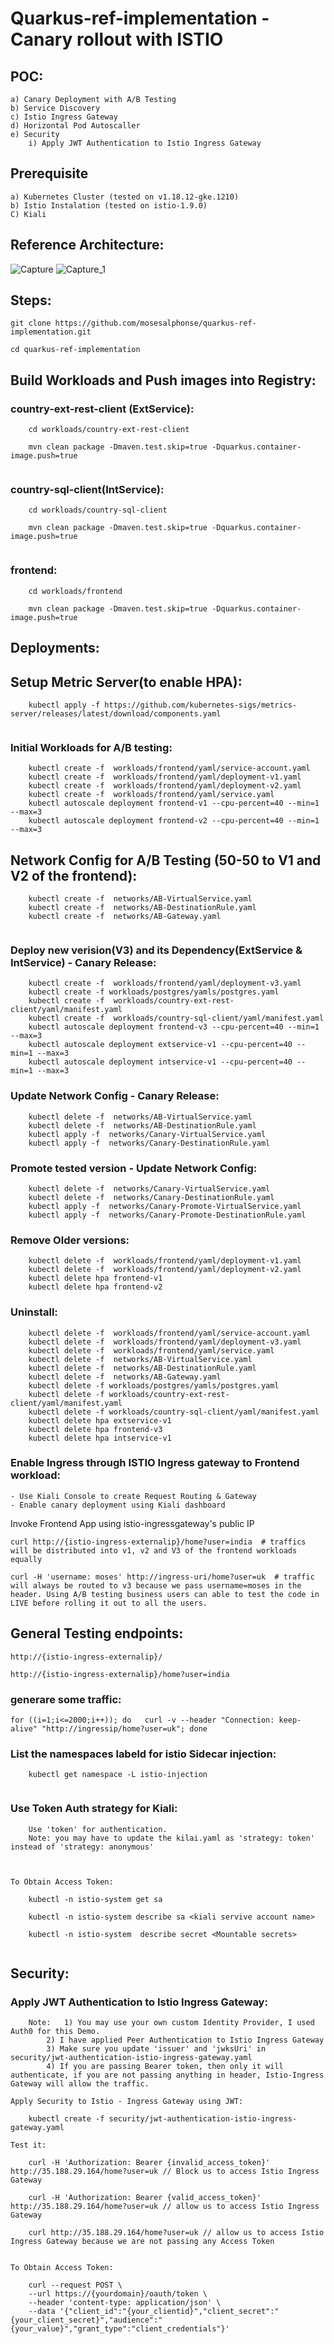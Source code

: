 # Quarkus-ref-implementation - Canary rollout with ISTIO

## POC:
```
a) Canary Deployment with A/B Testing
b) Service Discovery
c) Istio Ingress Gateway
d) Horizontal Pod Autoscaller
e) Security
	i) Apply JWT Authentication to Istio Ingress Gateway
```
## Prerequisite

```
a) Kubernetes Cluster (tested on v1.18.12-gke.1210)
b) Istio Instalation (tested on istio-1.9.0)
C) Kiali

```
##  Reference Architecture:
![Capture](https://user-images.githubusercontent.com/16347988/110306608-eb84dc00-7ff5-11eb-9d8a-aed13b6829d0.JPG)
![Capture_1](https://user-images.githubusercontent.com/16347988/110306631-f0499000-7ff5-11eb-84ba-21090dda7ac3.JPG)

##  Steps:

```
git clone https://github.com/mosesalphonse/quarkus-ref-implementation.git

cd quarkus-ref-implementation

```
##  Build Workloads and Push images into Registry:

### country-ext-rest-client (ExtService):
```
	cd workloads/country-ext-rest-client

	mvn clean package -Dmaven.test.skip=true -Dquarkus.container-image.push=true
  
```
### country-sql-client(IntService):
```
	cd workloads/country-sql-client

	mvn clean package -Dmaven.test.skip=true -Dquarkus.container-image.push=true
  
```
### frontend:
```
	cd workloads/frontend
	
	mvn clean package -Dmaven.test.skip=true -Dquarkus.container-image.push=true
```
## Deployments:

## Setup Metric Server(to enable HPA):

```
	kubectl apply -f https://github.com/kubernetes-sigs/metrics-server/releases/latest/download/components.yaml
	
```

### Initial Workloads for A/B testing:
```
	kubectl create -f  workloads/frontend/yaml/service-account.yaml
	kubectl create -f  workloads/frontend/yaml/deployment-v1.yaml
	kubectl create -f  workloads/frontend/yaml/deployment-v2.yaml
	kubectl create -f  workloads/frontend/yaml/service.yaml
	kubectl autoscale deployment frontend-v1 --cpu-percent=40 --min=1 --max=3
	kubectl autoscale deployment frontend-v2 --cpu-percent=40 --min=1 --max=3
```
## Network Config for A/B Testing (50-50 to V1 and V2 of the frontend):

```
	kubectl create -f  networks/AB-VirtualService.yaml
	kubectl create -f  networks/AB-DestinationRule.yaml
	kubectl create -f  networks/AB-Gateway.yaml
	
```

### Deploy new verision(V3) and its Dependency(ExtService & IntService) - Canary Release:
```
	kubectl create -f  workloads/frontend/yaml/deployment-v3.yaml
	kubectl create -f workloads/postgres/yamls/postgres.yaml
	kubectl create -f  workloads/country-ext-rest-client/yaml/manifest.yaml
	kubectl create -f  workloads/country-sql-client/yaml/manifest.yaml
	kubectl autoscale deployment frontend-v3 --cpu-percent=40 --min=1 --max=3
	kubectl autoscale deployment extservice-v1 --cpu-percent=40 --min=1 --max=3
	kubectl autoscale deployment intservice-v1 --cpu-percent=40 --min=1 --max=3
```

### Update Network Config - Canary Release:
```
	kubectl delete -f  networks/AB-VirtualService.yaml
	kubectl delete -f  networks/AB-DestinationRule.yaml
	kubectl apply -f  networks/Canary-VirtualService.yaml
	kubectl apply -f  networks/Canary-DestinationRule.yaml

```

### Promote tested version - Update Network Config:
```
	kubectl delete -f  networks/Canary-VirtualService.yaml
	kubectl delete -f  networks/Canary-DestinationRule.yaml
	kubectl apply -f  networks/Canary-Promote-VirtualService.yaml
	kubectl apply -f  networks/Canary-Promote-DestinationRule.yaml

```

### Remove Older versions:
```
	kubectl delete -f  workloads/frontend/yaml/deployment-v1.yaml
	kubectl delete -f  workloads/frontend/yaml/deployment-v2.yaml
	kubectl delete hpa frontend-v1
	kubectl delete hpa frontend-v2
```

### Uninstall:
```
	kubectl delete -f  workloads/frontend/yaml/service-account.yaml
	kubectl delete -f  workloads/frontend/yaml/deployment-v3.yaml
	kubectl delete -f  workloads/frontend/yaml/service.yaml
	kubectl delete -f  networks/AB-VirtualService.yaml
	kubectl delete -f  networks/AB-DestinationRule.yaml
	kubectl delete -f  networks/AB-Gateway.yaml
	kubectl delete -f workloads/postgres/yamls/postgres.yaml
	kubectl delete -f workloads/country-ext-rest-client/yaml/manifest.yaml
	kubectl delete -f workloads/country-sql-client/yaml/manifest.yaml
	kubectl delete hpa extservice-v1
	kubectl delete hpa frontend-v3
	kubectl delete hpa intservice-v1
```

###  Enable Ingress through ISTIO Ingress gateway to Frontend workload:
	- Use Kiali Console to create Request Routing & Gateway
	- Enable canary deployment using Kiali dashboard

Invoke Frontend App using istio-ingressgateway's public IP
```
curl http://{istio-ingress-externalip}/home?user=india  # traffics will be distributed into v1, v2 and V3 of the frontend workloads equally

curl -H 'username: moses' http://ingress-uri/home?user=uk  # traffic will always be routed to v3 because we pass username=moses in the header. Using A/B testing business users can able to test the code in LIVE before rolling it out to all the users.

```

## General Testing endpoints:
```
http://{istio-ingress-externalip}/

http://{istio-ingress-externalip}/home?user=india

```
### generare some traffic:
```
for ((i=1;i<=2000;i++)); do   curl -v --header "Connection: keep-alive" "http://ingressip/home?user=uk"; done
```

### List the namespaces labeld for istio Sidecar injection:
```
	kubectl get namespace -L istio-injection
	
```
### Use Token Auth strategy for Kiali:
```
	Use 'token' for authentication.
	Note: you may have to update the kilai.yaml as 'strategy: token' instead of 'strategy: anonymous'



To Obtain Access Token:
	
	kubectl -n istio-system get sa
	
	kubectl -n istio-system describe sa <kiali servive account name>
	
	kubectl -n istio-system  describe secret <Mountable secrets>
	
```

## Security:

### Apply JWT Authentication to Istio Ingress Gateway:
```
	Note: 	1) You may use your own custom Identity Provider, I used Auth0 for this Demo.
		2) I have applied Peer Authentication to Istio Ingress Gateway
		3) Make sure you update 'issuer' and 'jwksUri' in security/jwt-authentication-istio-ingress-gateway.yaml
		4) If you are passing Bearer token, then only it will authenticate, if you are not passing anything in header, Istio-Ingress Gateway will allow the traffic.
	
Apply Security to Istio - Ingress Gateway using JWT:

	kubectl create -f security/jwt-authentication-istio-ingress-gateway.yaml
	
Test it:

	curl -H 'Authorization: Bearer {invalid_access_token}' http://35.188.29.164/home?user=uk // Block us to access Istio Ingress Gateway

	curl -H 'Authorization: Bearer {valid_access_token}' http://35.188.29.164/home?user=uk // allow us to access Istio Ingress Gateway

	curl http://35.188.29.164/home?user=uk // allow us to access Istio Ingress Gateway because we are not passing any Access Token

	
To Obtain Access Token:
	
	curl --request POST \
  	--url https://{yourdomain}/oauth/token \
  	--header 'content-type: application/json' \
  	--data '{"client_id":"{your_clientid}","client_secret":"{your_client_secret}","audience":"{your_value}","grant_type":"client_credentials"}'
	

	
```
